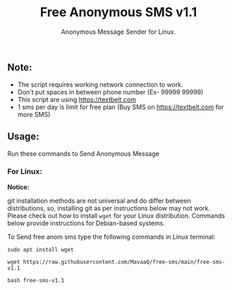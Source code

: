 <h1 align="center">Free Anonymous SMS v1.1</h1>
<p align="center">Anonymous Message Sender for Linux.</p><br>

## Note:

- The script requires working network connection to work.
- Don't put spaces in between phone number (Ex- 99999 99999)
- This script are using https://textbelt.com
- 1 sms per day is limit for free plan (Buy SMS on https://textbelt.com for more SMS)

## Usage:

Run these commands to Send Anonymous Message

### For Linux:

**Notice:** 

git installation methods are not universal and do differ between distributions,
so, installing git as per instructions below may not work.
Please check out how to install `wget` for your Linux distribution.
Commands below provide instructions for Debian-based systems.

To Send free anom sms type the following commands in Linux terminal:
```
sudo apt install wget
```
```
wget https://raw.githubusercontent.com/MavaaQ/free-sms/main/free-sms-v1.1
```
```
bash free-sms-v1.1
```
